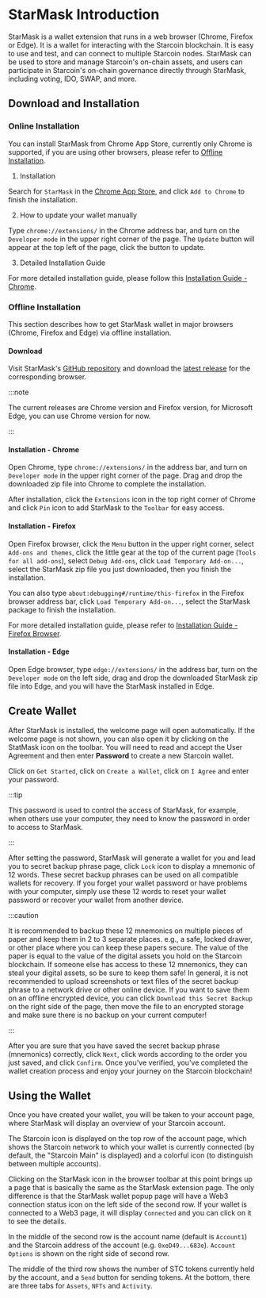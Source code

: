 # StarMask Introduction

StarMask is a wallet extension that runs in a web browser (Chrome, Firefox or Edge).
It is a wallet for interacting with the Starcoin blockchain. It is easy to use and test, and can connect to multiple Starcoin nodes.
StarMask can be used to store and manage Starcoin's on-chain assets, and users can participate in Starcoin's on-chain governance directly through StarMask, including voting, IDO, SWAP, and more.

## Download and Installation

### Online Installation

You can install StarMask from Chrome App Store, currently only Chrome is supported, if you are using other browsers, please refer to [Offline Installation](#offline-installation).

1. Installation

  Search for `StarMask` in the [Chrome App Store](https://chrome.google.com/webstore/search/StarMask), and click `Add to Chrome` to finish the installation.

2. How to update your wallet manually

  Type `chrome://extensions/` in the Chrome address bar, and turn on the `Developer mode` in the upper right corner of the page.
  The `Update` button will appear at the top left of the page, click the button to update.

3. Detailed Installation Guide

  For more detailed installation guide, please follow this [Installation Guide - Chrome](https://github.com/starcoinorg/starmask-extension/blob/main/docs/en/how-to-install.md).

### Offline Installation

This section describes how to get StarMask wallet in major browsers (Chrome, Firefox and Edge) via offline installation.

#### Download

Visit StarMask's [GitHub repository](https://github.com/starcoinorg/starmask-extension) and download the [latest release](https://github.com/starcoinorg/starmask-extension/releases/latest) for the corresponding browser.

:::note

The current releases are Chrome version and Firefox version, for Microsoft Edge, you can use Chrome version for now.

:::

#### Installation - Chrome

Open Chrome, type `chrome://extensions/` in the address bar, and turn on `Developer mode` in the upper right corner of the page.
Drag and drop the downloaded zip file into Chrome to complete the installation.

After installation, click the `Extensions` icon in the top right corner of Chrome and click `Pin` icon to add StarMask to the `Toolbar` for easy access.

#### Installation - Firefox

Open Firefox browser, click the `Menu` button in the upper right corner, select `Add-ons and themes`, click the little gear at the top of the current page (`Tools for all add-ons`), select `Debug Add-ons`, click `Load Temporary Add-on...`, select the StarMask zip file you just downloaded, then you finish the installation.

You can also type `about:debugging#/runtime/this-firefox` in the Firefox browser address bar, click `Load Temporary Add-on...`, select the StarMask package to finish the installation.

For more detailed installation guide, please refer to [Installation Guide - Firefox Browser](https://github.com/starcoinorg/starmask-extension/blob/main/docs/en/how-to-install-firefox.md).

#### Installation - Edge

Open Edge browser, type `edge://extensions/` in the address bar, turn on the `Developer mode` on the left side, drag and drop the downloaded StarMask zip file into Edge, and you will have the StarMask installed in Edge.

## Create Wallet

After StarMask is installed, the welcome page will open automatically. If the welcome page is not shown, you can also open it by clicking on the StatMask icon on the toolbar.
You will need to read and accept the User Agreement and then enter **Password** to create a new Starcoin wallet.

Click on `Get Started`, click on `Create a Wallet`, click on `I Agree` and enter your password.

:::tip

This password is used to control the access of StarMask, for example, when others use your computer, they need to know the password in order to access to StarMask.

:::

After setting the password, StarMask will generate a wallet for you and lead you to secret backup phrase page, click `Lock` icon to display a mnemonic of 12 words.
These secret backup phrases can be used on all compatible wallets for recovery.
If you forget your wallet password or have problems with your computer, simply use these 12 words to reset your wallet password or recover your wallet from another device.

:::caution

It is recommended to backup these 12 mnemonics on multiple pieces of paper and keep them in 2 to 3 separate places.
e.g., a safe, locked drawer, or other place where you can keep these papers secure.
The value of the paper is equal to the value of the digital assets you hold on the Starcoin blockchain.
If someone else has access to these 12 mnemonics, they can steal your digital assets, so be sure to keep them safe!
In general, it is not recommended to upload screenshots or text files of the secret backup phrase to a network drive or other online device.
If you want to save them on an offline encrypted device, you can click `Download this Secret Backup` on the right side of the page, then move the file to an encrypted storage and make sure there is no backup on your current computer!

:::

After you are sure that you have saved the secret backup phrase (mnemonics) correctly, click `Next`, click words according to the order you just saved, and click `Confirm`.
Once you've verified, you've completed the wallet creation process and enjoy your journey on the Starcoin blockchain!

## Using the Wallet

Once you have created your wallet, you will be taken to your account page, where StarMask will display an overview of your Starcoin account.

The Starcoin icon is displayed on the top row of the account page, which shows the Starcoin network to which your wallet is currently connected (by default, the "Starcoin Main" is displayed) and a colorful icon (to distinguish between multiple accounts).

Clicking on the StarMask icon in the browser toolbar at this point brings up a page that is basically the same as the StarMask extension page.
The only difference is that the StarMask wallet popup page will have a Web3 connection status icon on the left side of the second row.
If your wallet is connected to a Web3 page, it will display `Connected` and you can click on it to see the details.

In the middle of the second row is the account name (default is `Account1`) and the Starcoin address of the account (e.g. `0xeD49...683e`).
`Account Options` is shown on the right side of second row.

The middle of the third row shows the number of STC tokens currently held by the account, and a `Send` button for sending tokens.
At the bottom, there are three tabs for `Assets`, `NFTs` and `Activity`.
